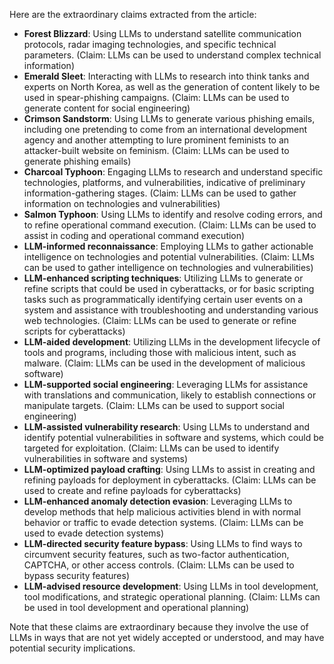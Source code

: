 Here are the extraordinary claims extracted from the article:

* **Forest Blizzard**: Using LLMs to understand satellite communication protocols, radar imaging technologies, and specific technical parameters. (Claim: LLMs can be used to understand complex technical information)
* **Emerald Sleet**: Interacting with LLMs to research into think tanks and experts on North Korea, as well as the generation of content likely to be used in spear-phishing campaigns. (Claim: LLMs can be used to generate content for social engineering)
* **Crimson Sandstorm**: Using LLMs to generate various phishing emails, including one pretending to come from an international development agency and another attempting to lure prominent feminists to an attacker-built website on feminism. (Claim: LLMs can be used to generate phishing emails)
* **Charcoal Typhoon**: Engaging LLMs to research and understand specific technologies, platforms, and vulnerabilities, indicative of preliminary information-gathering stages. (Claim: LLMs can be used to gather information on technologies and vulnerabilities)
* **Salmon Typhoon**: Using LLMs to identify and resolve coding errors, and to refine operational command execution. (Claim: LLMs can be used to assist in coding and operational command execution)
* **LLM-informed reconnaissance**: Employing LLMs to gather actionable intelligence on technologies and potential vulnerabilities. (Claim: LLMs can be used to gather intelligence on technologies and vulnerabilities)
* **LLM-enhanced scripting techniques**: Utilizing LLMs to generate or refine scripts that could be used in cyberattacks, or for basic scripting tasks such as programmatically identifying certain user events on a system and assistance with troubleshooting and understanding various web technologies. (Claim: LLMs can be used to generate or refine scripts for cyberattacks)
* **LLM-aided development**: Utilizing LLMs in the development lifecycle of tools and programs, including those with malicious intent, such as malware. (Claim: LLMs can be used in the development of malicious software)
* **LLM-supported social engineering**: Leveraging LLMs for assistance with translations and communication, likely to establish connections or manipulate targets. (Claim: LLMs can be used to support social engineering)
* **LLM-assisted vulnerability research**: Using LLMs to understand and identify potential vulnerabilities in software and systems, which could be targeted for exploitation. (Claim: LLMs can be used to identify vulnerabilities in software and systems)
* **LLM-optimized payload crafting**: Using LLMs to assist in creating and refining payloads for deployment in cyberattacks. (Claim: LLMs can be used to create and refine payloads for cyberattacks)
* **LLM-enhanced anomaly detection evasion**: Leveraging LLMs to develop methods that help malicious activities blend in with normal behavior or traffic to evade detection systems. (Claim: LLMs can be used to evade detection systems)
* **LLM-directed security feature bypass**: Using LLMs to find ways to circumvent security features, such as two-factor authentication, CAPTCHA, or other access controls. (Claim: LLMs can be used to bypass security features)
* **LLM-advised resource development**: Using LLMs in tool development, tool modifications, and strategic operational planning. (Claim: LLMs can be used in tool development and operational planning)

Note that these claims are extraordinary because they involve the use of LLMs in ways that are not yet widely accepted or understood, and may have potential security implications.
